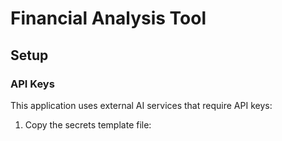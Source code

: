 # Financial Analysis Tool

## Setup

### API Keys
This application uses external AI services that require API keys:

1. Copy the secrets template file:
   